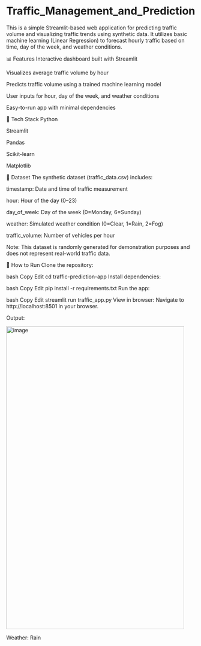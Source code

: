 # Traffic_Management_and_Prediction
This is a simple Streamlit-based web application for predicting traffic volume and visualizing traffic trends using synthetic data. It utilizes basic machine learning (Linear Regression) to forecast hourly traffic based on time, day of the week, and weather conditions.

📊 Features
Interactive dashboard built with Streamlit

Visualizes average traffic volume by hour

Predicts traffic volume using a trained machine learning model

User inputs for hour, day of the week, and weather conditions

Easy-to-run app with minimal dependencies

🧠 Tech Stack
Python

Streamlit

Pandas

Scikit-learn

Matplotlib

📁 Dataset
The synthetic dataset (traffic_data.csv) includes:

timestamp: Date and time of traffic measurement

hour: Hour of the day (0–23)

day_of_week: Day of the week (0=Monday, 6=Sunday)

weather: Simulated weather condition (0=Clear, 1=Rain, 2=Fog)

traffic_volume: Number of vehicles per hour

Note: This dataset is randomly generated for demonstration purposes and does not represent real-world traffic data.

🚀 How to Run
Clone the repository:

bash
Copy
Edit
cd traffic-prediction-app
Install dependencies:

bash
Copy
Edit
pip install -r requirements.txt
Run the app:

bash
Copy
Edit
streamlit run traffic_app.py
View in browser:
Navigate to http://localhost:8501 in your browser.

Output:

<img width="474" height="808" alt="image" src="https://github.com/user-attachments/assets/662d1b8c-5c8a-45d8-a9b9-e47d0033c3ce" />






Weather: Rain

